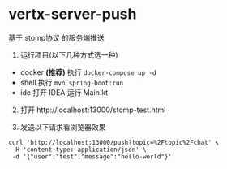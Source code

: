 # vertx-server-push

基于 stomp协议 的服务端推送

1. 运行项目(以下几种方式选一种)

- docker **(推荐)** 执行 `docker-compose up -d`
- shell 执行 `mvn spring-boot:run`
- ide  打开 IDEA 运行 Main.kt

2. 打开 http://localhost:13000/stomp-test.html

3. 发送以下请求看浏览器效果

```shell
curl 'http://localhost:13000/push?topic=%2Ftopic%2Fchat' \
 -H 'content-type: application/json' \
 -d '{"user":"test","message":"hello-world"}'
```
